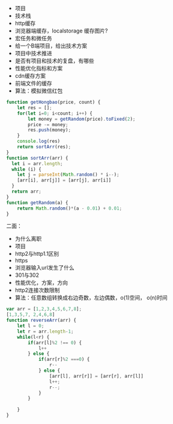 * 项目
* 技术栈
* http缓存
* 浏览器端缓存，localstorage 缓存图片?
* 宏任务和微任务
* 给一个B端项目，给出技术方案
* 项目中技术推进
* 是否有项目和技术的复盘，有哪些
* 性能优化指标和方案
* cdn缓存方案
* 前端文件的缓存
* 算法：模拟微信红包
```js
function getHongbao(price, count) {
    let res = [];
    for(let i=0; i<count; i++) {
        let money = getRandom(price).toFixed(2);
        price -= money;
        res.push(money);
    }
    console.log(res)
    return sortArr(res);
}
function sortArr(arr) {
  let i = arr.length;
  while (i) {
    let j = parseInt(Math.random() * i--);
    [arr[i], arr[j]] = [arr[j], arr[i]]
  }
  return arr;
}
function getRandom(a) {
    return Math.random()*(a - 0.01) + 0.01;
}
```
二面：
* 为什么离职
* 项目
* http2与http1.1区别
* https
* 浏览器输入url发生了什么
* 301与302
* 性能优化，方案，方向
* http2连接次数限制
* 算法：任意数组转换成右边奇数，左边偶数，o(1)空间， o(n)时间
```js
var arr = [1,2,3,4,5,6,7,8];
[1,3,5,7, 2,4,6,8] 
function reverseArr(arr) {
    let l = 0;
    let r = arr.length-1;
    while(l<r) {
        if(arr[l]%2 !== 0) {
            l++
        } else {
            if(arr[r]%2 ===0) {
                r--
            } else {
                [arr[l], arr[r]] = [arr[r], arr[l]]
                l++;
                r--;
            }
        }
        
    }
}
```